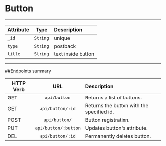 # Button
------

| Attribute              | Type        | Description                                            | 
| ---------------------- |:-----------:| :------------------------------------------------------| 
|`_id`                   | `String`    | unique                                                 |
|`type`                  | `String`    | postback                                               |
|`title`                 | `String`    | text inside button                                     |

***
##Endpoints summary

| HTTP Verb | URL                      | Description                                | 
| ----------|:------------------------:| :------------------------------------------|
|GET        | ```api/button```         | Returns a list of buttons.                 |
|GET        | ```api/button/:id```     | Returns the button with the specified id.  | 
|POST       | ```api/button/```        | Button registration.                       | 
|PUT        | ```api/button/:button``` | Updates button's attribute.                | 
|DEL        | ```api/button/:id```     | Permanently deletes button.                | 
